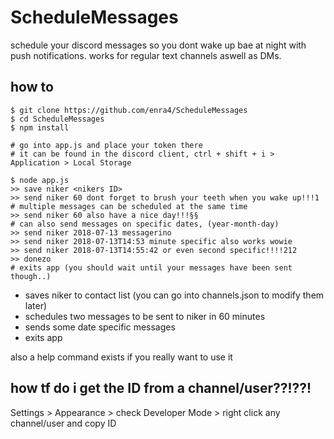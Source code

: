 # ScheduleMessages

schedule your discord messages so you dont wake up bae at night with push notifications.
works for regular text channels aswell as DMs.

## how to

```
$ git clone https://github.com/enra4/ScheduleMessages
$ cd ScheduleMessages
$ npm install

# go into app.js and place your token there
# it can be found in the discord client, ctrl + shift + i > Application > Local Storage

$ node app.js
>> save niker <nikers ID>
>> send niker 60 dont forget to brush your teeth when you wake up!!!1
# multiple messages can be scheduled at the same time
>> send niker 60 also have a nice day!!!§§
# can also send messages on specific dates, (year-month-day)
>> send niker 2018-07-13 messagerino
>> send niker 2018-07-13T14:53 minute specific also works wowie
>> send niker 2018-07-13T14:55:42 or even second specific!!!!212
>> donezo
# exits app (you should wait until your messages have been sent though..)
```

* saves niker to contact list (you can go into channels.json to modify them later)
* schedules two messages to be sent to niker in 60 minutes
* sends some date specific messages
* exits app

also a help command exists if you really want to use it

## how tf do i get the ID from a channel/user??!??!

Settings > Appearance > check Developer Mode > right click any channel/user and copy ID
